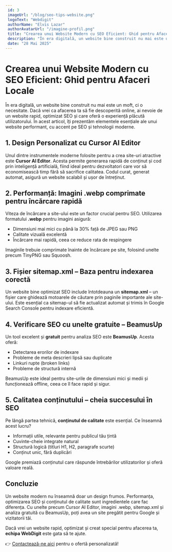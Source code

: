 ```yaml
---
 id: 3
 imageUrl: "/blog/seo-tips-website.png"
 logoText: "Webdigit"
 authorName: "Elvis Lazar"
 authorAvatarUrl: "/imagine-profil.png"
 title: "Crearea unui Website Modern cu SEO Eficient: Ghid pentru Afaceri Locale"
 description: "În era digitală, un website bine construit nu mai este un moft, ci o necesitate. Dacă vrei ca afacerea ta să fie descoperită online ..."
 date: "28 Mai 2025"
---
```


# Crearea unui Website Modern cu SEO Eficient: Ghid pentru Afaceri Locale

În era digitală, un website bine construit nu mai este un moft, ci o necesitate. Dacă vrei ca afacerea ta să fie descoperită online, ai nevoie de un website rapid, optimizat SEO și care oferă o experiență plăcută utilizatorului. În acest articol, îți prezentăm elementele esențiale ale unui website performant, cu accent pe SEO și tehnologii moderne.

## 1. Design Personalizat cu Cursor AI Editor

Unul dintre instrumentele moderne folosite pentru a crea site-uri atractive este **Cursor AI Editor**. Acesta permite generarea rapidă de conținut și cod prin inteligență artificială, fiind ideal pentru dezvoltatori care vor să economisească timp fără să sacrifice calitatea. Codul curat, generat automat, asigură un website scalabil și ușor de întreținut.

## 2. Performanță: Imagini .webp comprimate pentru încărcare rapidă

Viteza de încărcare a site-ului este un factor crucial pentru SEO. Utilizarea formatului **.webp** pentru imagini asigură:

- Dimensiuni mai mici cu până la 30% față de JPEG sau PNG
- Calitate vizuală excelentă
- Încărcare mai rapidă, ceea ce reduce rata de respingere

Imaginile trebuie comprimate înainte de încărcare pe site, folosind unelte precum TinyPNG sau Squoosh.

## 3. Fișier sitemap.xml – Baza pentru indexarea corectă

Un website bine optimizat SEO include întotdeauna un **sitemap.xml** – un fișier care ghidează motoarele de căutare prin paginile importante ale site-ului. Este esențial ca sitemap-ul să fie actualizat automat și trimis în Google Search Console pentru indexare eficientă.

## 4. Verificare SEO cu unelte gratuite – BeamusUp

Un tool excelent și **gratuit** pentru analiza SEO este **BeamusUp**. Acesta oferă:

- Detectarea erorilor de indexare
- Probleme de meta descrieri lipsă sau duplicate
- Linkuri rupte (broken links)
- Probleme de structură internă

BeamusUp este ideal pentru site-urile de dimensiuni mici și medii și funcționează offline, ceea ce îl face rapid și sigur.

## 5. Calitatea conținutului – cheia succesului în SEO

Pe lângă partea tehnică, **conținutul de calitate** este esențial. Ce înseamnă acest lucru?

- Informații utile, relevante pentru publicul tău țintă
- Cuvinte-cheie integrate natural
- Structură logică (titluri H1, H2, paragrafe scurte)
- Conținut unic, fără duplicări

Google premiază conținutul care răspunde întrebărilor utilizatorilor și oferă valoare reală.

## Concluzie

Un website modern nu înseamnă doar un design frumos. Performanța, optimizarea SEO și conținutul de calitate sunt ingredientele care fac diferența. Cu unelte precum Cursor AI Editor, imagini .webp, sitemap.xml și analiza gratuită cu BeamusUp, poți avea un site pregătit pentru Google și vizitatorii tăi.

Dacă vrei un website rapid, optimizat și creat special pentru afacerea ta, **echipa WebDigit** este gata să te ajute.

👉 [Contactează-ne aici](https://webdigit.ro/contact) pentru o ofertă personalizată!
